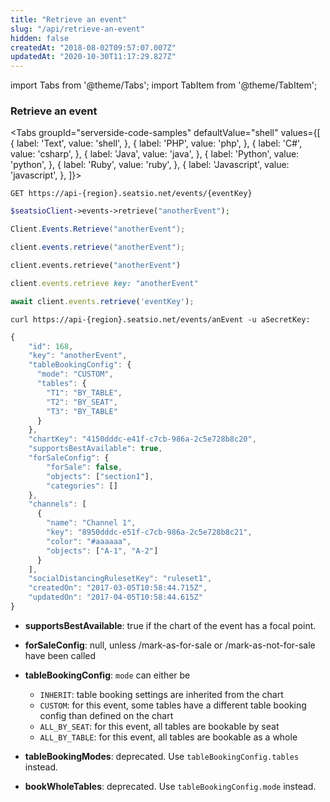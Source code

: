 ```yaml
---
title: "Retrieve an event"
slug: "/api/retrieve-an-event"
hidden: false
createdAt: "2018-08-02T09:57:07.007Z"
updatedAt: "2020-10-30T11:17:29.827Z"
---
```


import Tabs from '@theme/Tabs';
import TabItem from '@theme/TabItem';

### Retrieve an event



<Tabs 
  groupId="serverside-code-samples"
  defaultValue="shell"
  values={[
{ label: 'Text', value: 'shell', },
{ label: 'PHP', value: 'php', },
{ label: 'C#', value: 'csharp', },
{ label: 'Java', value: 'java', },
{ label: 'Python', value: 'python', },
{ label: 'Ruby', value: 'ruby', },
{ label: 'Javascript', value: 'javascript', },
]}>
<TabItem value='shell'>

```shell
GET https://api-{region}.seatsio.net/events/{eventKey}
```

</TabItem>
<TabItem value='php'>

```php
$seatsioClient->events->retrieve("anotherEvent");
```

</TabItem>
<TabItem value='csharp'>

```csharp
Client.Events.Retrieve("anotherEvent");
```

</TabItem>
<TabItem value='java'>

```java
client.events.retrieve("anotherEvent");
```

</TabItem>
<TabItem value='python'>

```python
client.events.retrieve("anotherEvent")
```

</TabItem>
<TabItem value='ruby'>

```ruby
client.events.retrieve key: "anotherEvent"
```

</TabItem>
<TabItem value='javascript'>

```javascript
await client.events.retrieve('eventKey');
```

</TabItem>
</Tabs>





```shell
curl https://api-{region}.seatsio.net/events/anEvent -u aSecretKey: 
```



```javascript
{
    "id": 168,
    "key": "anotherEvent",
    "tableBookingConfig": {
      "mode": "CUSTOM",
      "tables": {
      	"T1": "BY_TABLE",
      	"T2": "BY_SEAT",
      	"T3": "BY_TABLE"
      }
    },
    "chartKey": "4150dddc-e41f-c7cb-986a-2c5e728b8c20",
    "supportsBestAvailable": true,
    "forSaleConfig": {
        "forSale": false,
        "objects": ["section1"],
        "categories": []
    },
    "channels": [
      {
        "name": "Channel 1",
        "key": "8950dddc-e51f-c7cb-986a-2c5e728b8c21",
        "color": "#aaaaaa",
        "objects": ["A-1", "A-2"]
      }
    ],
    "socialDistancingRulesetKey": "ruleset1",
    "createdOn": "2017-03-05T10:58:44.715Z",
    "updatedOn": "2017-04-05T10:58:44.615Z"
}

```

* **supportsBestAvailable**: true if the chart of the event has a focal point.

* **forSaleConfig**: null, unless /mark-as-for-sale or /mark-as-not-for-sale have been called

* **tableBookingConfig**: `mode` can either be
  - `INHERIT`: table booking settings are inherited from the chart
  - `CUSTOM`: for this event, some tables have a different table booking config than defined on the chart
  - `ALL_BY_SEAT`: for this event, all tables are bookable by seat
  - `ALL_BY_TABLE`:  for this event, all tables are bookable as a whole

* **tableBookingModes**: deprecated. Use `tableBookingConfig.tables` instead.

* **bookWholeTables**: deprecated. Use `tableBookingConfig.mode` instead.

